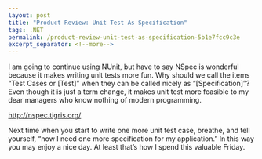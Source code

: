```yaml
---
layout: post
title: "Product Review: Unit Test As Specification"
tags: .NET
permalink: /product-review-unit-test-as-specification-5b1e7fcc9c3e
excerpt_separator: <!--more-->
---
```

I am going to continue using NUnit, but have to say NSpec is wonderful because it makes writing unit tests more fun. Why should we call the items “Test Cases or [Test]” when they can be called nicely as “[Specification]”? Even though it is just a term change, it makes unit test more feasible to my dear managers who know nothing of modern programming.

http://nspec.tigris.org/

Next time when you start to write one more unit test case, breathe, and tell yourself, “now I need one more specification for my application.” In this way you may enjoy a nice day. At least that’s how I spend this valuable Friday.
<!--more-->